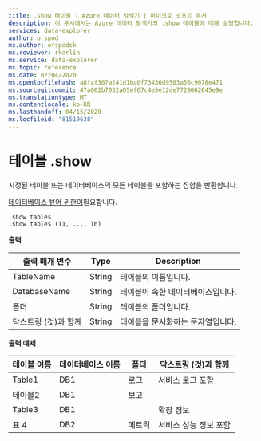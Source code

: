 ```yaml
---
title: .show 테이블 - Azure 데이터 탐색기 | 마이크로 소프트 문서
description: 이 문서에서는 Azure 데이터 탐색기의 .show 테이블에 대해 설명합니다.
services: data-explorer
author: orspod
ms.author: orspodek
ms.reviewer: rkarlin
ms.service: data-explorer
ms.topic: reference
ms.date: 02/04/2020
ms.openlocfilehash: a8faf307a241d1ba0f73436d9503a56c9078e471
ms.sourcegitcommit: 47a002b7032a05ef67c4e5e12de7720062645e9e
ms.translationtype: MT
ms.contentlocale: ko-KR
ms.lasthandoff: 04/15/2020
ms.locfileid: "81519638"
---
```

# <a name="show-tables"></a>테이블 .show

지정된 테이블 또는 데이터베이스의 모든 테이블을 포함하는 집합을 반환합니다.

[데이터베이스 뷰어 권한이](../management/access-control/role-based-authorization.md)필요합니다.

```
.show tables
.show tables (T1, ..., Tn)
```

**출력**

|출력 매개 변수 |Type |Description
|---|---|---
|TableName  |String |테이블의 이름입니다.
|DatabaseName  |String |테이블이 속한 데이터베이스입니다.
|폴더 |String |테이블의 폴더입니다.
|닥스트링 (것)과 함께 |String |테이블을 문서화하는 문자열입니다.

**출력 예제**

|테이블 이름 |데이터베이스 이름 |폴더 | 닥스트링 (것)과 함께
|---|---|---|---
|Table1 |DB1 |로그 |서비스 로그 포함
|테이블2 |DB1 | 보고 |
|Table3 |DB1 | | 확장 정보 |
|표 4 |DB2 | 메트릭| 서비스 성능 정보 포함